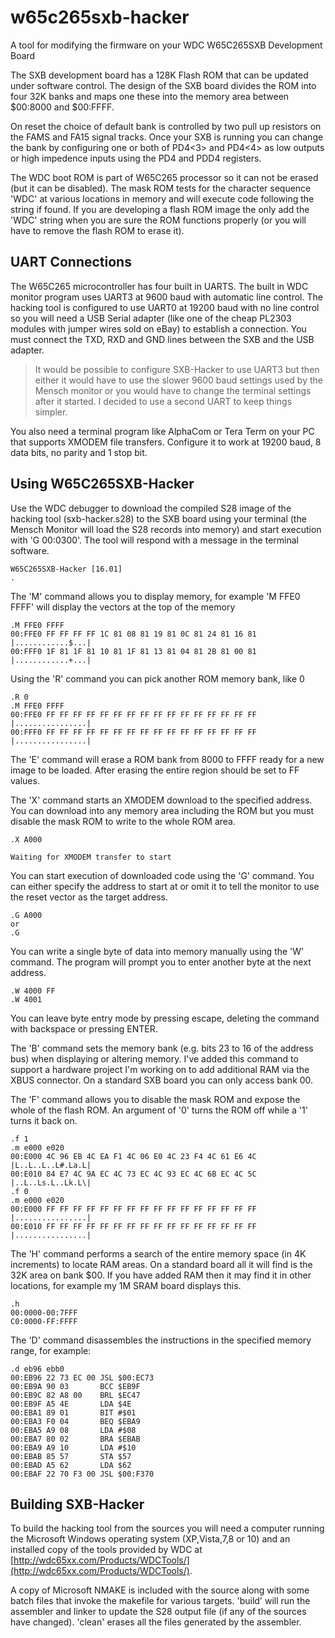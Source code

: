 # w65c265sxb-hacker
A tool for modifying the firmware on your WDC W65C265SXB Development Board

The SXB development board has a 128K Flash ROM that can be updated under
software control. The design of the SXB board divides the ROM into four 32K
banks and maps one these into the memory area between $00:8000 and $00:FFFF.

On reset the choice of default bank is controlled by two pull up resistors
on the FAMS and FA15 signal tracks. Once your SXB is running you can change
the bank by configuring one or both of PD4<3> and PD4<4> as low outputs or
high impedence inputs using the PD4 and PDD4 registers.

The WDC boot ROM is part of W65C265 processor so it can not be erased (but it
can be disabled). The mask ROM tests for the character sequence 'WDC' at various
locations in memory and will execute code following the string if found. If you
are developing a flash ROM image the only add the 'WDC' string when you are sure
the ROM functions properly (or you will have to remove the flash ROM to erase
it).

## UART Connections
The W65C265 microcontroller has four built in UARTS. The built in WDC monitor
program uses UART3 at 9600 baud with automatic line control. The hacking tool
is configured to use UART0 at 19200 baud with no line control so you will need
a USB Serial adapter (like one of the cheap PL2303 modules with jumper wires
sold on eBay) to establish a connection. You must connect the TXD, RXD and
GND lines between the SXB and the USB adapter.

> It would be possible to configure SXB-Hacker to use UART3 but then either
> it would have to use the slower 9600 baud settings used by the Mensch monitor
> or you would have to change the terminal settings after it started. I decided
> to use a second UART to keep things simpler.

You also need a terminal program like AlphaCom or Tera Term on your PC that
supports XMODEM file transfers. Configure it to work at 19200 baud, 8 data
bits, no parity and 1 stop bit.

## Using W65C265SXB-Hacker
Use the WDC debugger to download the compiled S28 image of the hacking tool
(sxb-hacker.s28) to the SXB board using your terminal (the Mensch Monitor
will load the S28 records into memory) and start execution with 'G 00:0300'.
The tool will respond with a message in the terminal software.

```
W65C265SXB-Hacker [16.01]
.
```
The 'M' command allows you to display memory, for example 'M FFE0 FFFF' will
display the vectors at the top of the memory
```
.M FFE0 FFFF
00:FFE0 FF FF FF FF 1C 81 08 81 19 81 0C 81 24 81 16 81 |............$...|
00:FFF0 1F 81 1F 81 10 81 1F 81 13 81 04 81 2B 81 00 81 |............+...|
```
Using the 'R' command you can pick another ROM memory bank, like 0
```
.R 0
.M FFE0 FFFF
00:FFE0 FF FF FF FF FF FF FF FF FF FF FF FF FF FF FF FF |................|
00:FFF0 FF FF FF FF FF FF FF FF FF FF FF FF FF FF FF FF |................|
```
The 'E' command will erase a ROM bank from 8000 to FFFF ready for a new
image to be loaded. After erasing the entire region should be set to FF
values.

The 'X' command starts an XMODEM download to the specified address. You can
download into any memory area including the ROM but you must disable the
mask ROM to write to the whole ROM area.
```
.X A000

Waiting for XMODEM transfer to start
```
You can start execution of downloaded code using the 'G' command. You can
either specify the address to start at or omit it to tell the monitor to
use the reset vector as the target address.
```
.G A000
or
.G
```
You can write a single byte of data  into memory manually using the 'W' command.
The program will prompt you to enter another byte at the next address.
```
.W 4000 FF
.W 4001
```
You can leave byte entry mode by pressing escape, deleting the command with
backspace or pressing ENTER.

The 'B' command sets the memory bank (e.g. bits 23 to 16 of the address bus)
when displaying or altering memory. I've added this command to support a
hardware project I'm working on to add additional RAM via the XBUS connector.
On a standard SXB board you can only access bank 00.

The 'F' command allows you to disable the mask ROM and expose the whole of
the flash ROM. An argument of '0' turns the ROM off while a '1' turns it back
on.
```
.f 1
.m e000 e020
00:E000 4C 96 EB 4C EA F1 4C 06 E0 4C 23 F4 4C 61 E6 4C |L..L..L..L#.La.L|
00:E010 84 E7 4C 9A EC 4C 73 EC 4C 93 EC 4C 6B EC 4C 5C |..L..Ls.L..Lk.L\|
.f 0
.m e000 e020
00:E000 FF FF FF FF FF FF FF FF FF FF FF FF FF FF FF FF |................|
00:E010 FF FF FF FF FF FF FF FF FF FF FF FF FF FF FF FF |................|
```

The 'H' command performs a search of the entire memory space (in 4K increments)
to locate RAM areas. On a standard board all it will find is the 32K area on
bank $00. If you have added RAM then it may find it in other locations, for
example my 1M SRAM board displays this.
```
.h
00:0000-00:7FFF
C0:0000-FF:FFFF
```

The 'D' command disassembles the instructions in the specified memory range,
for example:
```
.d eb96 ebb0
00:EB96 22 73 EC 00 JSL $00:EC73
00:EB9A 90 03       BCC $EB9F
00:EB9C 82 A8 00    BRL $EC47
00:EB9F A5 4E       LDA $4E
00:EBA1 89 01       BIT #$01
00:EBA3 F0 04       BEQ $EBA9
00:EBA5 A9 08       LDA #$08
00:EBA7 80 02       BRA $EBAB
00:EBA9 A9 10       LDA #$10
00:EBAB 85 57       STA $57
00:EBAD A5 62       LDA $62
00:EBAF 22 70 F3 00 JSL $00:F370
```

## Building SXB-Hacker
To build the hacking tool from the sources you will need a computer running the
Microsoft Windows operating system (XP,Vista,7,8 or 10) and an installed copy of
the tools provided by WDC at
[http://wdc65xx.com/Products/WDCTools/](http://wdc65xx.com/Products/WDCTools/).

A copy of Microsoft NMAKE is included with the source along with some batch files
that invoke the makefile for various targets. 'build' will run the assembler and
linker to update the S28 output file (if any of the sources have changed). 'clean'
erases all the files generated by the assembler.
